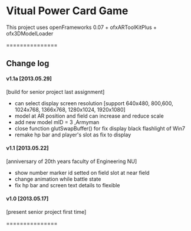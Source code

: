 Vitual Power Card Game
===============

This project uses openFrameworks 0.07 + ofxARToolKitPlus + ofx3DModelLoader

===============
## Change log


#### v1.1a [2013.05.29]
[build for senior project last assignment]
- can select display screen resolution [support 640x480, 800,600, 1024x768, 1366x768, 1280x1024, 1920x1080]
- model at AR position and field can increase and reduce scale
- add new model mID = 3 ,Armyman
- close function glutSwapBuffer() for fix display black flashlight of Win7
- remake hp bar and player's slot as fix to display


#### v1.1 [2013.05.22]
[anniversary of 20th years faculty of Engineering NU]
- show number marker id setted on field slot at near field 
- change animation while battle state
- fix hp bar and screen text details to flexible


#### v1.0 [2013.05.17]
[present senior project first time]

===============
